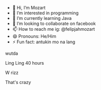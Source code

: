 - 👋 Hi, I’m Mozart
- 👀 I’m interested in programming
- 🌱 I’m currently learning Java
- 💞️ I’m looking to collaborate on facebook
- 📫 How to reach me ig: @felipjahmozart
- 😄 Pronouns: He/Him
- ⚡ Fun fact: antukin mo na lang

<!---
MochisCold/MochisCold is a ✨ special ✨ repository because its `README.md` (this file) appears on your GitHub profile.
You can click the Preview link to take a look at your changes.
--->
<!DOCTYPE> 
<html>
<head>
<p> wutda </p>
<p> Ling Ling 40 hours </p>
</head>

<body>
    <p> W rizz </p>
</body>

<footer> 
    <p> That's crazy </p>
</footer>



</html>
